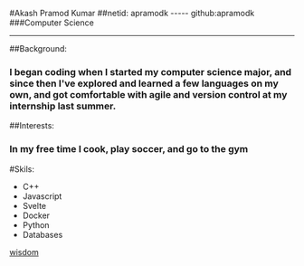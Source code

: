 #Akash Pramod Kumar
##netid: apramodk ----- github:apramodk
###Computer Science
_____________________________________________

##Background:
### I began coding when I started my computer science major, and since then I've explored and learned a few languages on my own, and got comfortable with agile and version control at my internship last summer.

##Interests:
### In my free time I cook, play soccer, and go to the gym

#Skils:
  - C++
  - Javascript
  - Svelte
  - Docker
  - Python
  - Databases
 
[wisdom](https://www.youtube.com/watch?v=D-UmfqFjpl0)
